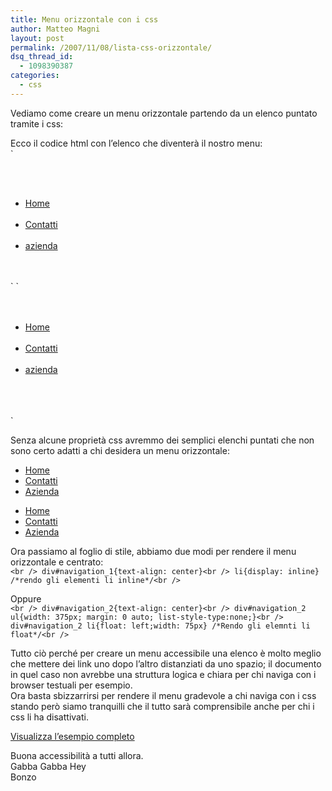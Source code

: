 ```yaml
---
title: Menu orizzontale con i css
author: Matteo Magni
layout: post
permalink: /2007/11/08/lista-css-orizzontale/
dsq_thread_id:
  - 1098390387
categories:
  - css
---
```

Vediamo come creare un menu orizzontale partendo da un elenco puntato tramite i css:

Ecco il codice html con l&#8217;elenco che diventerà il nostro menu:  
`<br />
<div id="navigation_1"><br />
<ul><br />
      <li id="home"><a href="#" title="Home ">Home</a></li><br />
      <li id="contatti"><a href="#" title="Contatti">Contatti</a></li><br />
      <li id="azienda"><a href="#" title="azienda">azienda</a></li><br />    </ul><br />
</div>`  
`<br />
<div id="navigation_2"><br />
<ul><br />
      <li id="home"><a href="#" title="Home ">Home</a></li><br />
      <li id="contatti"><a href="#" title="Contatti">Contatti</a></li><br />
      <li id="azienda"><a href="#" title="azienda">azienda</a></li><br />    </ul><br />
</div><br />
`

Senza alcune proprietà css avremmo dei semplici elenchi puntati che non sono certo adatti a chi desidera un menu orizzontale:

<div id="navigation_1">
  <ul>
    <li id="home">
      <a href="#" title="Home">Home</a>
    </li>
    <li id="contatti">
      <a href="#" title="Contatti">Contatti</a>
    </li>
    <li id="azienda">
      <a href="#" title="Azienda">Azienda</a>
    </li>
  </ul>
</div>

<div id="navigation_2">
  <ul>
    <li id="home">
      <a href="#" title="Home">Home</a>
    </li>
    <li id="contatti">
      <a href="#" title="Contatti">Contatti</a>
    </li>
    <li id="azienda">
      <a href="#" title="Azienda">Azienda</a>
    </li>
  </ul>
</div>

Ora passiamo al foglio di stile, abbiamo due modi per rendere il menu orizzontale e centrato:  
`<br />
div#navigation_1{text-align: center}<br />
li{display: inline} /*rendo gli elementi li inline*/<br />
`

Oppure  
`<br />
div#navigation_2{text-align: center}<br />
div#navigation_2 ul{width: 375px; margin: 0 auto; list-style-type:none;}<br />
div#navigation_2 li{float: left;width: 75px} /*Rendo gli elemnti li float*/<br />
`

Tutto ciò perché per creare un menu accessibile una elenco è molto meglio che mettere dei link uno dopo l&#8217;altro distanziati da uno spazio; il documento in quel caso non avrebbe una struttura logica e chiara per chi naviga con i browser testuali per esempio.  
Ora basta sbizzarrirsi per rendere il menu gradevole a chi naviga con i css stando però siamo tranquilli che il tutto sarà comprensibile anche per chi i css li ha disattivati.

[Visualizza l&#8217;esempio completo][1]

Buona accessibilità a tutti allora.  
Gabba Gabba Hey  
Bonzo

<div class='kindleWidget kindleLight' >
  
</div>



 [1]: http://blog.ilbonzo.org/upload/css/lista.html